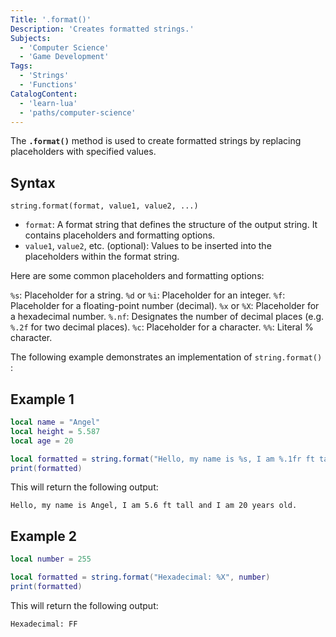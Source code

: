 ```yaml
---
Title: '.format()'
Description: 'Creates formatted strings.'
Subjects:
  - 'Computer Science'
  - 'Game Development'
Tags:
  - 'Strings'
  - 'Functions'
CatalogContent:
  - 'learn-lua'
  - 'paths/computer-science'
---
```


The **`.format()`** method is used to create formatted strings by replacing placeholders with specified values.

## Syntax

```pseudo
string.format(format, value1, value2, ...)
```

- `format`: A format string that defines the structure of the output string. It contains placeholders and formatting options.
- `value1`, `value2`, etc. (optional): Values to be inserted into the placeholders within the format string.

Here are some common placeholders and formatting options:

`%s`: Placeholder for a string.
`%d` or `%i`: Placeholder for an integer.
`%f`: Placeholder for a floating-point number (decimal).
`%x` or `%X`: Placeholder for a hexadecimal number.
`%.nf`: Designates the number of decimal places (e.g. `%.2f` for two decimal places).
`%c`: Placeholder for a character.
`%%`: Literal % character.

The following example demonstrates an implementation of `string.format()` :

## Example 1

```lua
local name = "Angel"
local height = 5.587
local age = 20

local formatted = string.format("Hello, my name is %s, I am %.1fr ft tall and I am %d years old.", name, height, age)
print(formatted)
```


This will return the following output:

```shell
Hello, my name is Angel, I am 5.6 ft tall and I am 20 years old.
```

## Example 2

```lua
local number = 255

local formatted = string.format("Hexadecimal: %X", number)
print(formatted)
```

This will return the following output:

```shell
Hexadecimal: FF
```